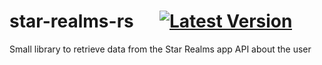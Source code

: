 # star-realms-rs &emsp; [![Latest Version]][crates.io]
[Latest Version]: https://img.shields.io/crates/v/star-realms-rs.svg
[crates.io]: https://crates.io/crates/star-realms-rs

Small library to retrieve data from the Star Realms app API about the user


